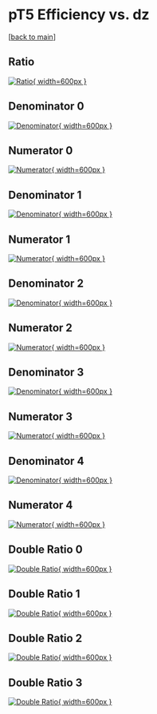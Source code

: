 # pT5 Efficiency vs. dz

[[back to main](./)]



## Ratio

[![Ratio](../mtv/var/pT5_base_11_0_eff_dz.png){ width=600px }](../mtv/var/pT5_base_11_0_eff_dz.pdf)

## Denominator 0

[![Denominator](../mtv/den/pT5_base_11_0_eff_dz_den0.png){ width=600px }](../mtv/den/pT5_base_11_0_eff_dz_den0.pdf)

## Numerator 0

[![Numerator](../mtv/num/pT5_base_11_0_eff_dz_num0.png){ width=600px }](../mtv/num/pT5_base_11_0_eff_dz_num0.pdf)

## Denominator 1

[![Denominator](../mtv/den/pT5_base_11_0_eff_dz_den1.png){ width=600px }](../mtv/den/pT5_base_11_0_eff_dz_den1.pdf)

## Numerator 1

[![Numerator](../mtv/num/pT5_base_11_0_eff_dz_num1.png){ width=600px }](../mtv/num/pT5_base_11_0_eff_dz_num1.pdf)

## Denominator 2

[![Denominator](../mtv/den/pT5_base_11_0_eff_dz_den2.png){ width=600px }](../mtv/den/pT5_base_11_0_eff_dz_den2.pdf)

## Numerator 2

[![Numerator](../mtv/num/pT5_base_11_0_eff_dz_num2.png){ width=600px }](../mtv/num/pT5_base_11_0_eff_dz_num2.pdf)

## Denominator 3

[![Denominator](../mtv/den/pT5_base_11_0_eff_dz_den3.png){ width=600px }](../mtv/den/pT5_base_11_0_eff_dz_den3.pdf)

## Numerator 3

[![Numerator](../mtv/num/pT5_base_11_0_eff_dz_num3.png){ width=600px }](../mtv/num/pT5_base_11_0_eff_dz_num3.pdf)

## Denominator 4

[![Denominator](../mtv/den/pT5_base_11_0_eff_dz_den4.png){ width=600px }](../mtv/den/pT5_base_11_0_eff_dz_den4.pdf)

## Numerator 4

[![Numerator](../mtv/num/pT5_base_11_0_eff_dz_num4.png){ width=600px }](../mtv/num/pT5_base_11_0_eff_dz_num4.pdf)

## Double Ratio 0

[![Double Ratio](../mtv/ratio/pT5_base_11_0_eff_dz_ratio0.png){ width=600px }](../mtv/ratio/pT5_base_11_0_eff_dz_ratio0.pdf)

## Double Ratio 1

[![Double Ratio](../mtv/ratio/pT5_base_11_0_eff_dz_ratio1.png){ width=600px }](../mtv/ratio/pT5_base_11_0_eff_dz_ratio1.pdf)

## Double Ratio 2

[![Double Ratio](../mtv/ratio/pT5_base_11_0_eff_dz_ratio2.png){ width=600px }](../mtv/ratio/pT5_base_11_0_eff_dz_ratio2.pdf)

## Double Ratio 3

[![Double Ratio](../mtv/ratio/pT5_base_11_0_eff_dz_ratio3.png){ width=600px }](../mtv/ratio/pT5_base_11_0_eff_dz_ratio3.pdf)

